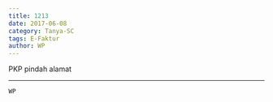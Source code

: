 ```yaml
---
title: 1213
date: 2017-06-08
category: Tanya-SC
tags: E-Faktur
author: WP
---
```


PKP pindah alamat

---



`WP`
